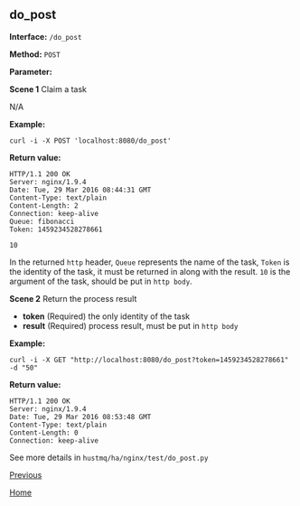 ## do_post ##

**Interface:** `/do_post`

**Method:** `POST`

**Parameter:** 

**Scene 1**  Claim a task

N/A

**Example:**

    curl -i -X POST 'localhost:8080/do_post'

**Return value:**

    HTTP/1.1 200 OK
    Server: nginx/1.9.4
    Date: Tue, 29 Mar 2016 08:44:31 GMT
    Content-Type: text/plain
    Content-Length: 2
    Connection: keep-alive
    Queue: fibonacci
    Token: 1459234528278661
    
    10
In the returned `http` header, `Queue` represents the name of the task, `Token` is the identity of the task, it must be returned in along with the result. `10` is the argument of the task, should be put in `http body`.

**Scene 2**  Return the process result
  
*  **token** (Required)  the only identity of the task
*  **result** (Required)  process result, must be put in `http body`

**Example:**

    curl -i -X GET "http://localhost:8080/do_post?token=1459234528278661" -d "50"

**Return value:**

    HTTP/1.1 200 OK
    Server: nginx/1.9.4
    Date: Tue, 29 Mar 2016 08:53:48 GMT
    Content-Type: text/plain
    Content-Length: 0
    Connection: keep-alive
    
See more details in `hustmq/ha/nginx/test/do_post.py`

[Previous](../ha.md)

[Home](../../index.md)